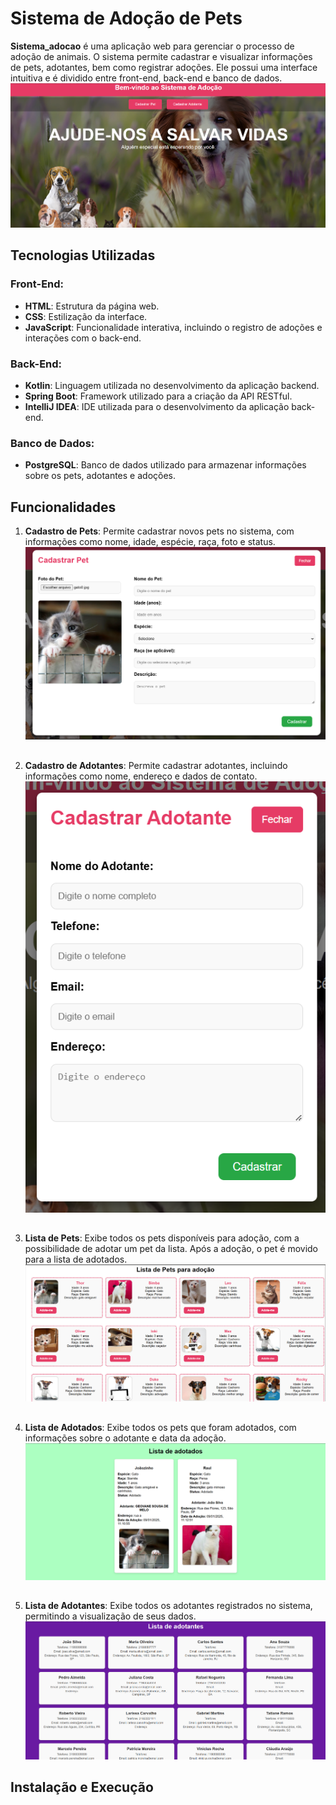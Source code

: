 # Sistema de Adoção de Pets

**Sistema_adocao** é uma aplicação web para gerenciar o processo de adoção de animais. O sistema permite cadastrar e visualizar informações de pets, adotantes, bem como registrar adoções. Ele possui uma interface intuitiva e é dividido entre front-end, back-end e banco de dados.
![alt text](screenshot/image.png)

## Tecnologias Utilizadas

### Front-End:
- **HTML**: Estrutura da página web.
- **CSS**: Estilização da interface.
- **JavaScript**: Funcionalidade interativa, incluindo o registro de adoções e interações com o back-end.

### Back-End:
- **Kotlin**: Linguagem utilizada no desenvolvimento da aplicação backend.
- **Spring Boot**: Framework utilizado para a criação da API RESTful.
- **IntelliJ IDEA**: IDE utilizada para o desenvolvimento da aplicação back-end.

### Banco de Dados:
- **PostgreSQL**: Banco de dados utilizado para armazenar informações sobre os pets, adotantes e adoções.

## Funcionalidades

1. **Cadastro de Pets**: Permite cadastrar novos pets no sistema, com informações como nome, idade, espécie, raça, foto e status.
![alt text](screenshot/image-4.png)
##
   
2. **Cadastro de Adotantes**: Permite cadastrar adotantes, incluindo informações como nome, endereço e dados de contato.
![alt text](screenshot/image-5.png)
##

3. **Lista de Pets**: Exibe todos os pets disponíveis para adoção, com a possibilidade de adotar um pet da lista. Após a adoção, o pet é movido para a lista de adotados.
![alt text](screenshot/image-1.png)
##

4. **Lista de Adotados**: Exibe todos os pets que foram adotados, com informações sobre o adotante e data da adoção.
![alt text](screenshot/image-3.png)
##

5. **Lista de Adotantes**: Exibe todos os adotantes registrados no sistema, permitindo a visualização de seus dados.
![alt text](screenshot/image-2.png)
##

## Instalação e Execução
